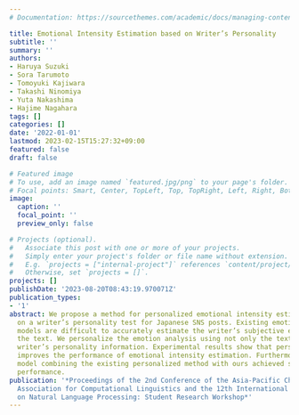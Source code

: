 ```yaml
---
# Documentation: https://sourcethemes.com/academic/docs/managing-content/

title: Emotional Intensity Estimation based on Writer’s Personality
subtitle: ''
summary: ''
authors:
- Haruya Suzuki
- Sora Tarumoto
- Tomoyuki Kajiwara
- Takashi Ninomiya
- Yuta Nakashima
- Hajime Nagahara
tags: []
categories: []
date: '2022-01-01'
lastmod: 2023-02-15T15:27:32+09:00
featured: false
draft: false

# Featured image
# To use, add an image named `featured.jpg/png` to your page's folder.
# Focal points: Smart, Center, TopLeft, Top, TopRight, Left, Right, BottomLeft, Bottom, BottomRight.
image:
  caption: ''
  focal_point: ''
  preview_only: false

# Projects (optional).
#   Associate this post with one or more of your projects.
#   Simply enter your project's folder or file name without extension.
#   E.g. `projects = ["internal-project"]` references `content/project/deep-learning/index.md`.
#   Otherwise, set `projects = []`.
projects: []
publishDate: '2023-08-20T08:43:19.970071Z'
publication_types:
- '1'
abstract: We propose a method for personalized emotional intensity estimation based
  on a writer’s personality test for Japanese SNS posts. Existing emotion analysis
  models are difficult to accurately estimate the writer’s subjective emotions behind
  the text. We personalize the emotion analysis using not only the text but also the
  writer’s personality information. Experimental results show that personality information
  improves the performance of emotional intensity estimation. Furthermore, a hybrid
  model combining the existing personalized method with ours achieved state-of-the-art
  performance.
publication: '*Proceedings of the 2nd Conference of the Asia-Pacific Chapter of the
  Association for Computational Linguistics and the 12th International Joint Conference
  on Natural Language Processing: Student Research Workshop*'
---
```

